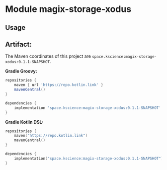 # Module magix-storage-xodus



## Usage

## Artifact:

The Maven coordinates of this project are `space.kscience:magix-storage-xodus:0.1.1-SNAPSHOT`.

**Gradle Groovy:**
```groovy
repositories {
    maven { url 'https://repo.kotlin.link' }
    mavenCentral()
}

dependencies {
    implementation 'space.kscience:magix-storage-xodus:0.1.1-SNAPSHOT'
}
```
**Gradle Kotlin DSL:**
```kotlin
repositories {
    maven("https://repo.kotlin.link")
    mavenCentral()
}

dependencies {
    implementation("space.kscience:magix-storage-xodus:0.1.1-SNAPSHOT")
}
```
